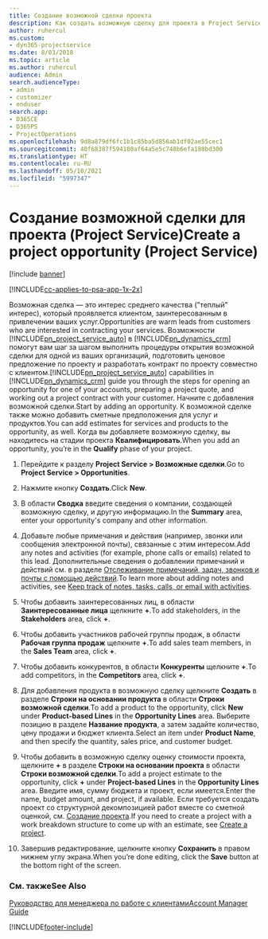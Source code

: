 ```yaml
---
title: Создание возможной сделки проекта
description: Как создать возможную сделку для проекта в Project Service
author: ruhercul
ms.custom:
- dyn365-projectservice
ms.date: 8/03/2018
ms.topic: article
ms.author: ruhercul
audience: Admin
search.audienceType:
- admin
- customizer
- enduser
search.app:
- D365CE
- D365PS
- ProjectOperations
ms.openlocfilehash: 9d8a879df6fc1b1c85ba5d856ab1df02ae55cec1
ms.sourcegitcommit: 40f68387f594180af64a5e5c748b6efa188bd300
ms.translationtype: HT
ms.contentlocale: ru-RU
ms.lasthandoff: 05/10/2021
ms.locfileid: "5997347"
---
```

# <a name="create-a-project-opportunity-project-service"></a><span data-ttu-id="2edd8-103">Создание возможной сделки для проекта (Project Service)</span><span class="sxs-lookup"><span data-stu-id="2edd8-103">Create a project opportunity (Project Service)</span></span>

[!include [banner](../includes/psa-now-project-operations.md)]

[!INCLUDE[cc-applies-to-psa-app-1x-2x](../includes/cc-applies-to-psa-app-1x-2x.md)]

<span data-ttu-id="2edd8-104">Возможная сделка — это интерес среднего качества ("теплый" интерес), который проявляется клиентом, заинтересованным в привлечении ваших услуг.</span><span class="sxs-lookup"><span data-stu-id="2edd8-104">Opportunities are warm leads from customers who are interested in contracting your services.</span></span> <span data-ttu-id="2edd8-105">Возможности [!INCLUDE[pn_project_service_auto](../includes/pn-project-service-auto.md)] в [!INCLUDE[pn_dynamics_crm](../includes/pn-dynamics-crm.md)] помогут вам шаг за шагом выполнить процедуры открытия возможной сделки для одной из ваших организаций, подготовить ценовое предложение по проекту и разработать контракт по проекту совместно с клиентом.</span><span class="sxs-lookup"><span data-stu-id="2edd8-105">[!INCLUDE[pn_project_service_auto](../includes/pn-project-service-auto.md)] capabilities in [!INCLUDE[pn_dynamics_crm](../includes/pn-dynamics-crm.md)] guide you through the steps for opening an opportunity for one of your accounts, preparing a project quote, and working out a project contract with your customer.</span></span> <span data-ttu-id="2edd8-106">Начните с добавления возможной сделки.</span><span class="sxs-lookup"><span data-stu-id="2edd8-106">Start by adding an opportunity.</span></span> <span data-ttu-id="2edd8-107">К возможной сделке также можно добавить сметные предположения для услуг и продуктов.</span><span class="sxs-lookup"><span data-stu-id="2edd8-107">You can add estimates for services and products to the opportunity, as well.</span></span> <span data-ttu-id="2edd8-108">Когда вы добавляете возможную сделку, вы находитесь на стадии проекта **Квалифицировать**.</span><span class="sxs-lookup"><span data-stu-id="2edd8-108">When you add an opportunity, you’re in the **Qualify** phase of your project.</span></span>  
  
1.  <span data-ttu-id="2edd8-109">Перейдите к разделу **Project Service > Возможные сделки**.</span><span class="sxs-lookup"><span data-stu-id="2edd8-109">Go to **Project Service > Opportunities**.</span></span>  
  
2.  <span data-ttu-id="2edd8-110">Нажмите кнопку **Создать**.</span><span class="sxs-lookup"><span data-stu-id="2edd8-110">Click **New**.</span></span>  
  
3.  <span data-ttu-id="2edd8-111">В области **Сводка** введите сведения о компании, создающей возможную сделку, и другую информацию.</span><span class="sxs-lookup"><span data-stu-id="2edd8-111">In the **Summary** area, enter your opportunity's company and other information.</span></span>  
  
4.  <span data-ttu-id="2edd8-112">Добавьте любые примечания и действия (например, звонки или сообщения электронной почты), связанные с этим интересом.</span><span class="sxs-lookup"><span data-stu-id="2edd8-112">Add any notes and activities (for example, phone calls or emails) related to this lead.</span></span> <span data-ttu-id="2edd8-113">Дополнительные сведения о добавлении примечаний и действий см. в разделе [Отслеживание примечаний, задач, звонков и почты с помощью действий](/dynamics365/customerengagement/on-premises/basics/work-with-activities).</span><span class="sxs-lookup"><span data-stu-id="2edd8-113">To learn more about adding notes and activities, see [Keep track of notes, tasks, calls, or email with activities](/dynamics365/customerengagement/on-premises/basics/work-with-activities).</span></span>  
  
5.  <span data-ttu-id="2edd8-114">Чтобы добавить заинтересованных лиц, в области **Заинтересованные лица** щелкните **+**.</span><span class="sxs-lookup"><span data-stu-id="2edd8-114">To add stakeholders, in the **Stakeholders** area, click **+**.</span></span>  
  
6.  <span data-ttu-id="2edd8-115">Чтобы добавить участников рабочей группы продаж, в области **Рабочая группа продаж** щелкните **+**.</span><span class="sxs-lookup"><span data-stu-id="2edd8-115">To add sales team members, in the **Sales Team** area, click **+**.</span></span>  
  
7.  <span data-ttu-id="2edd8-116">Чтобы добавить конкурентов, в области **Конкуренты** щелкните **+**.</span><span class="sxs-lookup"><span data-stu-id="2edd8-116">To add competitors, in the **Competitors** area, click **+**.</span></span>  
  
8.  <span data-ttu-id="2edd8-117">Для добавления продукта в возможную сделку щелкните **Создать** в разделе **Строки на основании продукта** в области **Строки возможной сделки**.</span><span class="sxs-lookup"><span data-stu-id="2edd8-117">To add a product to the opportunity, click **New** under **Product-based Lines** in the **Opportunity Lines** area.</span></span> <span data-ttu-id="2edd8-118">Выберите позицию в разделе **Название продукта**, а затем задайте количество, цену продажи и бюджет клиента.</span><span class="sxs-lookup"><span data-stu-id="2edd8-118">Select an item under **Product Name**, and then specify the quantity, sales price, and customer budget.</span></span>  
  
9. <span data-ttu-id="2edd8-119">Чтобы добавить в возможную сделку оценку стоимости проекта, щелкните **+** в разделе **Строки на основании проекта** в области **Строки возможной сделки**.</span><span class="sxs-lookup"><span data-stu-id="2edd8-119">To add a project estimate to the opportunity, click **+** under **Project-based Lines** in the **Opportunity Lines** area.</span></span> <span data-ttu-id="2edd8-120">Введите имя, сумму бюджета и проект, если имеется.</span><span class="sxs-lookup"><span data-stu-id="2edd8-120">Enter the name, budget amount, and project, if available.</span></span> <span data-ttu-id="2edd8-121">Если требуется создать проект со структурной декомпозицией работ вместе со сметной оценкой, см. [Создание проекта](../psa/create-project.md).</span><span class="sxs-lookup"><span data-stu-id="2edd8-121">If you need to create a project with a work breakdown structure to come up with an estimate, see [Create a project](../psa/create-project.md).</span></span>  
  
10. <span data-ttu-id="2edd8-122">Завершив редактирование, щелкните кнопку **Сохранить** в правом нижнем углу экрана.</span><span class="sxs-lookup"><span data-stu-id="2edd8-122">When you’re done editing, click the **Save** button at the bottom right of the screen.</span></span>  
  
### <a name="see-also"></a><span data-ttu-id="2edd8-123">См. также</span><span class="sxs-lookup"><span data-stu-id="2edd8-123">See Also</span></span>  
 [<span data-ttu-id="2edd8-124">Руководство для менеджера по работе с клиентами</span><span class="sxs-lookup"><span data-stu-id="2edd8-124">Account Manager Guide</span></span>](../psa/account-manager-guide.md)


[!INCLUDE[footer-include](../includes/footer-banner.md)]